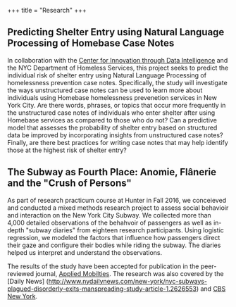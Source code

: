 +++
title = "Research"
+++

## Predicting Shelter Entry using Natural Language Processing of Homebase Case Notes

In collaboration with the [Center for Innovation through Data Intelligence](http://www1.nyc.gov/site/cidi/about/about.page) and the NYC Department of Homeless Services, this project seeks to predict the individual risk of shelter entry using Natural Language Processing of homelessness prevention case notes. Specifically, the study will investigate the ways unstructured case notes can be used to learn more about individuals using Homebase homelessness prevenetion services in New York City. Are there words, phrases, or topics that occur more frequently in the unstructured case notes of individuals who enter shelter after using Homebase services as compared to those who do not? Can a predictive model that assesses the probability of shelter entry based on structured data be improved by incorporating insights from unstructured case notes? Finally, are there best practices for writing case notes that may help identify those at the highest risk of shelter entry?


## The Subway as Fourth Place: Anomie, Flânerie and the "Crush of Persons"

As part of research practicum course at Hunter in Fall 2016, we conceieved and conducted a mixed methods research project to assess social behavioir and interaction on the New York City Subway. We collected more than 4,000 detailed observations of the behahvoir of passengers as well as in-depth "subway diaries" from eighteen research participants. Using logistic regression, we modeled the factors that influence how passengers direct their gaze and configure their bodies while riding the subway. The diaries helped us interpret and understand the observations.

The results of the study have been accepted for publication in the peer-reviewed journal, [Applied Mobilties](http://www.tandfonline.com/toc/rapm20/current). The research was also covered by the [Daily News] (http://www.nydailynews.com/new-york/nyc-subways-plagued-disorderly-exits-manspreading-study-article-1.2626553) and [CBS New York](http://newyork.cbslocal.com/2016/05/05/hunter-college-subway-study/).

